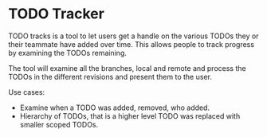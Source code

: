TODO Tracker
============
<!--
TODO: Add more use cases we want to support.
TODO: this is a test, remove soon.
-->
TODO tracks is a tool to let users get a handle on the various TODOs they or
their teammate have added over time. This allows people to track progress by
examining the TODOs remaining.

The tool will examine all the branches, local and remote and process the TODOs
in the different revisions and present them to the user. 

Use cases:
- Examine when a TODO was added, removed, who added.
- Hierarchy of TODOs, that is a higher level TODO was replaced with smaller
  scoped TODOs.
